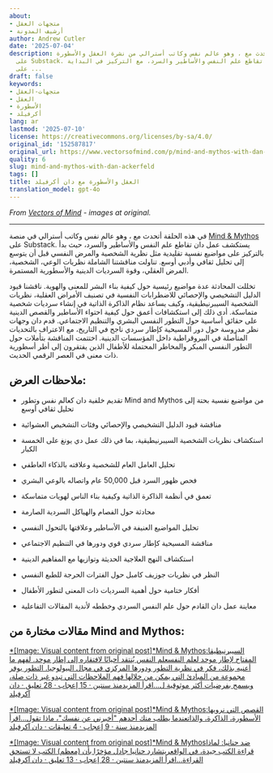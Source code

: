```yaml
---
about:
- متجهات العقل
- أرشيف المدونة
author: Andrew Cutler
date: '2025-07-04'
description: في هذه الحلقة أتحدث مع ، وهو عالم نفس وكاتب أسترالي من نشرة العقل والأسطورة
  على Substack. يستكشف عمل دان تقاطع علم النفس والأساطير والسرد، مع التركيز في البداية
  على ...
draft: false
keywords:
- متجهات-العقل
- العقل
- الأسطورة
- أكرفيلد
lang: ar
lastmod: '2025-07-10'
license: https://creativecommons.org/licenses/by-sa/4.0/
original_id: '152587817'
original_url: https://www.vectorsofmind.com/p/mind-and-mythos-with-dan-ackerfeld
quality: 6
slug: mind-and-mythos-with-dan-ackerfeld
tags: []
title: العقل والأسطورة مع دان أكرفيلد
translation_model: gpt-4o
---
```


*From [Vectors of Mind](https://www.vectorsofmind.com/p/mind-and-mythos-with-dan-ackerfeld) - images at original.*

---

في هذه الحلقة أتحدث مع ، وهو عالم نفس وكاتب أسترالي في منصة [Mind & Mythos](https://mindandmythos.substack.com) على Substack. يستكشف عمل دان تقاطع علم النفس والأساطير والسرد، حيث بدأ بالتركيز على مواضيع نفسية تقليدية مثل نظرية الشخصية والمرض النفسي قبل أن يتوسع إلى تحليل ثقافي وأدبي أوسع. تناولت مناقشتنا الشاملة نظريات الوعي، الشخصية، المرض العقلي، وقوة السرديات الدينية والأسطورية المستمرة.

تخللت المحادثة عدة مواضيع رئيسية حول كيفية بناء البشر للمعنى والهوية. ناقشنا قيود الدليل التشخيصي والإحصائي للاضطرابات النفسية في تصنيف الأمراض العقلية، نظريات الشخصية السيبرنيطيقية، وكيف يساعد نظام الذاكرة الذاتية في إنشاء سرديات شخصية متماسكة. أدى ذلك إلى استكشافات أعمق حول كيفية احتواء الأساطير والقصص الدينية على حقائق أساسية حول التطور النفسي البشري والتنظيم الاجتماعي. قدم دان وجهات نظر مدروسة حول دور المسيحية كإطار سردي ناجح في التاريخ، مع الاعتراف بالتحديات المتأصلة في البيروقراطية داخل المؤسسات الدينية. اختتمت المناقشة بتأملات حول التطور النفسي المبكر والمخاطر المحتملة للأطفال الذين يفتقرون إلى أطر أسطورية ذات معنى في العصر الرقمي الحديث.

## ملاحظات العرض:

 * تقديم خلفية دان كعالم نفس وتطور Mind and Mythos من مواضيع نفسية بحتة إلى تحليل ثقافي أوسع

 * مناقشة قيود الدليل التشخيصي والإحصائي وفئات التشخيص العشوائية

 * استكشاف نظريات الشخصية السيبرنيطيقية، بما في ذلك عمل دي يونغ على الخمسة الكبار

 * تحليل العامل العام للشخصية وعلاقته بالذكاء العاطفي

 * فحص ظهور السرد قبل 50,000 عام واتصاله بالوعي البشري

 * تعمق في أنظمة الذاكرة الذاتية وكيفية بناء الناس لهويات متماسكة

 * محادثة حول الفصام والهياكل السردية الصارمة

 * تحليل المواضيع العنيفة في الأساطير وعلاقتها بالتحول النفسي

 * مناقشة المسيحية كإطار سردي قوي ودورها في التنظيم الاجتماعي

 * استكشاف النهج العلاجية الحديثة وتوازيها مع المفاهيم الدينية

 * النظر في نظريات جوزيف كامبل حول الفترات الحرجة للطبع النفسي

 * أفكار ختامية حول أهمية السرديات ذات المعنى لتطور الأطفال

 * معاينة عمل دان القادم حول علم النفس السردي وخططه لأندية المقالات التفاعلية

## مقالات مختارة من Mind and Mythos:

[*[Image: Visual content from original post]*Mind & Mythosالسيبرنيطيقا: المفتاح لإطار موحد لعلم النفسعلم النفس يُنتقد أحيانًا لافتقاره إلى إطار موحد. لفهم ما أعنيه بذلك، فكر في نظرية التطور ودورها المركزي في مجال البيولوجيا. التطور يوفر مجموعة من المبادئ التي يمكن من خلالها فهم الملاحظات التي تبدو غير ذات صلة، ويسمح بفرضيات أكثر موثوقية ل…اقرأ المزيدمنذ سنتين · 15 إعجاب · 28 تعليق · دان آكرفيلد](https://mindandmythos.substack.com/p/cybernetics-the-key-to-a-unifying)

[*[Image: Visual content from original post]*Mind & Mythosالقصص التي نرويها: الأسطورة، الذاكرة، والذاتعندما يطلب منك أحدهم "أخبرني عن نفسك"، ماذا تقول…اقرأ المزيدمنذ سنة · 9 إعجاب · 4 تعليقات · دان آكرفيلد](https://mindandmythos.substack.com/p/the-stories-we-tell-myth-memory-and)

[*[Image: Visual content from original post]*Mind & Mythosضد حنانيا: لماذا قراءة الكتب جيدة، في الواقعريتشارد حنانيا جادل مؤخرًا بأن (معظم) الكتب لا تستحق القراءة…اقرأ المزيدمنذ سنتين · 28 إعجاب · 13 تعليق · دان آكرفيلد](https://mindandmythos.substack.com/p/contra-hanania-why-reading-books)